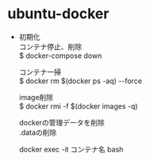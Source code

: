 # ubuntu-docker
- 初期化  
  コンテナ停止、削除  
  $ docker-compose down    

  コンテナ一掃    
  $ docker rm $(docker ps -aq) --force  

  image削除  
  $ docker rmi -f  $(docker images -q)  

  dockerの管理データを削除  
  .dataの削除  
  
  docker exec -it コンテナ名 bash
